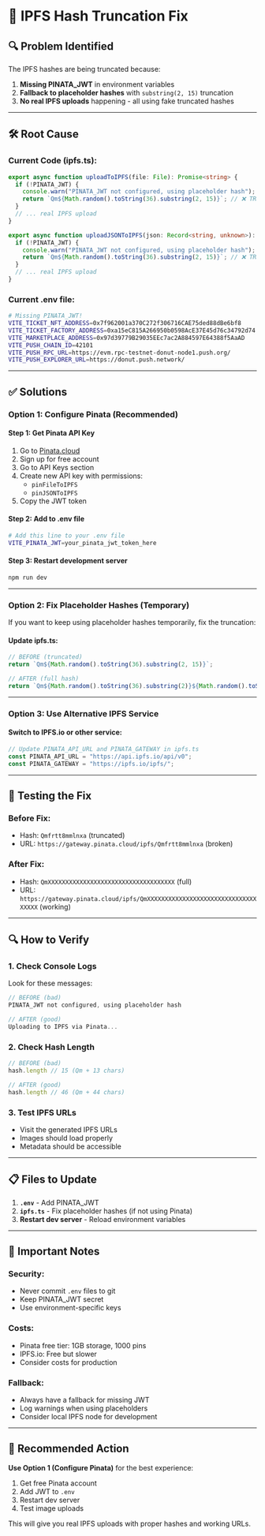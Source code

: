 # 🔧 IPFS Hash Truncation Fix

## 🔍 **Problem Identified**

The IPFS hashes are being truncated because:

1. **Missing PINATA_JWT** in environment variables
2. **Fallback to placeholder hashes** with `substring(2, 15)` truncation
3. **No real IPFS uploads** happening - all using fake truncated hashes

---

## 🛠️ **Root Cause**

### **Current Code (ipfs.ts):**
```typescript
export async function uploadToIPFS(file: File): Promise<string> {
  if (!PINATA_JWT) {
    console.warn("PINATA_JWT not configured, using placeholder hash");
    return `Qm${Math.random().toString(36).substring(2, 15)}`; // ❌ TRUNCATED!
  }
  // ... real IPFS upload
}

export async function uploadJSONToIPFS(json: Record<string, unknown>): Promise<string> {
  if (!PINATA_JWT) {
    console.warn("PINATA_JWT not configured, using placeholder hash");
    return `Qm${Math.random().toString(36).substring(2, 15)}`; // ❌ TRUNCATED!
  }
  // ... real IPFS upload
}
```

### **Current .env file:**
```bash
# Missing PINATA_JWT!
VITE_TICKET_NFT_ADDRESS=0x7f962001a370C272f306716CAE75ded88dBe6bf8
VITE_TICKET_FACTORY_ADDRESS=0xa15eC815A266950b0598AcE37E45d76c34792d74
VITE_MARKETPLACE_ADDRESS=0x97d39779B29035EEc7ac2A884597E64388f5AaAD
VITE_PUSH_CHAIN_ID=42101
VITE_PUSH_RPC_URL=https://evm.rpc-testnet-donut-node1.push.org/
VITE_PUSH_EXPLORER_URL=https://donut.push.network/
```

---

## ✅ **Solutions**

### **Option 1: Configure Pinata (Recommended)**

#### **Step 1: Get Pinata API Key**
1. Go to [Pinata.cloud](https://pinata.cloud)
2. Sign up for free account
3. Go to API Keys section
4. Create new API key with permissions:
   - `pinFileToIPFS`
   - `pinJSONToIPFS`
5. Copy the JWT token

#### **Step 2: Add to .env file**
```bash
# Add this line to your .env file
VITE_PINATA_JWT=your_pinata_jwt_token_here
```

#### **Step 3: Restart development server**
```bash
npm run dev
```

---

### **Option 2: Fix Placeholder Hashes (Temporary)**

If you want to keep using placeholder hashes temporarily, fix the truncation:

#### **Update ipfs.ts:**
```typescript
// BEFORE (truncated)
return `Qm${Math.random().toString(36).substring(2, 15)}`;

// AFTER (full hash)
return `Qm${Math.random().toString(36).substring(2)}${Math.random().toString(36).substring(2)}${Math.random().toString(36).substring(2)}`;
```

---

### **Option 3: Use Alternative IPFS Service**

#### **Switch to IPFS.io or other service:**
```typescript
// Update PINATA_API_URL and PINATA_GATEWAY in ipfs.ts
const PINATA_API_URL = "https://api.ipfs.io/api/v0";
const PINATA_GATEWAY = "https://ipfs.io/ipfs/";
```

---

## 🧪 **Testing the Fix**

### **Before Fix:**
- Hash: `Qmfrtt8mmlnxa` (truncated)
- URL: `https://gateway.pinata.cloud/ipfs/Qmfrtt8mmlnxa` (broken)

### **After Fix:**
- Hash: `QmXXXXXXXXXXXXXXXXXXXXXXXXXXXXXXXXXXXX` (full)
- URL: `https://gateway.pinata.cloud/ipfs/QmXXXXXXXXXXXXXXXXXXXXXXXXXXXXXXXXXXXX` (working)

---

## 🔍 **How to Verify**

### **1. Check Console Logs**
Look for these messages:
```javascript
// BEFORE (bad)
PINATA_JWT not configured, using placeholder hash

// AFTER (good)
Uploading to IPFS via Pinata...
```

### **2. Check Hash Length**
```javascript
// BEFORE (bad)
hash.length // 15 (Qm + 13 chars)

// AFTER (good)  
hash.length // 46 (Qm + 44 chars)
```

### **3. Test IPFS URLs**
- Visit the generated IPFS URLs
- Images should load properly
- Metadata should be accessible

---

## 📋 **Files to Update**

1. **`.env`** - Add PINATA_JWT
2. **`ipfs.ts`** - Fix placeholder hashes (if not using Pinata)
3. **Restart dev server** - Reload environment variables

---

## 🚨 **Important Notes**

### **Security:**
- Never commit `.env` files to git
- Keep PINATA_JWT secret
- Use environment-specific keys

### **Costs:**
- Pinata free tier: 1GB storage, 1000 pins
- IPFS.io: Free but slower
- Consider costs for production

### **Fallback:**
- Always have a fallback for missing JWT
- Log warnings when using placeholders
- Consider local IPFS node for development

---

## 🎯 **Recommended Action**

**Use Option 1 (Configure Pinata)** for the best experience:

1. Get free Pinata account
2. Add JWT to `.env`
3. Restart dev server
4. Test image uploads

This will give you real IPFS uploads with proper hashes and working URLs.
